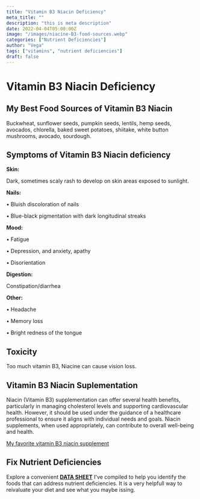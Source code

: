 ```yaml
---
title: "Vitamin B3 Niacin Deficiency"
meta_title: ""
description: "this is meta description"
date: 2022-04-04T05:00:00Z
image: "/images/niacine-B3-food-sources.webp"
categories: ["Nutrient Deficiencies"]
author: "Vega"
tags: ["vitamins", "nutrient deficiencies"]
draft: false
---
```

<h1>Vitamin B3 Niacin Deficiency</h1>
<h2>My Best Food Sources of Vitamin B3 Niacin</h2>
 <p>Buckwheat, sunflower seeds, pumpkin seeds, lentils, hemp seeds, avocados, chlorella, baked sweet potatoes, shiitake, white button mushrooms, avocado, sourdough.</p>
<h2>Symptoms of Vitamin B3 Niacin deficiency</h2>
<p><b>Skin:</b></p> <p>Dark, sometimes scaly rash to develop on skin areas exposed to sunlight.</p>
<p><b>Nails:</b> </p><p>&bull; Bluish discoloration of nails</p><p>&bull; Blue-black pigmentation with dark longitudinal streaks</p>
 <p><b>Mood:</b></p> <p>&bull; Fatigue</p> <p>&bull; Depression, and anxiety, apathy</p><p>&bull; Disorientation</p>
 <p><b>Digestion:</b></p><p> Constipation/diarrhea</p>
<p><b>Other:</b></p>
<p>&bull; Headache</p> <p>&bull; Memory loss</p><p>&bull; Bright redness of the tongue
</p>
<h2>Toxicity</h2><p>Too much vitamin B3, Niacine can cause vision loss.</p>
<h2>Vitamin B3 Niacin Suplementation</h2>
  <p> Niacin (Vitamin B3) supplementation can offer several health benefits, particularly in managing cholesterol levels and supporting cardiovascular health. However, it should be used under the guidance of a healthcare professional to ensure it aligns with individual needs and goals. Niacin supplements, when used appropriately, can contribute to overall well-being and health.</p>
<p><a target="_blank" href="https://www.amazon.com/Organic-Vitamin-Complex-Liquid-Absorption/dp/B08221NY2L/ref=sr_1_5?crid=6HHLNQZP0MTM&amp;keywords=b+complex+supplement+dropper&amp;qid=1695565572&amp;sprefix=b+complex+suplement+dropper%252Caps%252C124&amp;sr=8-5&_encoding=UTF8&tag=irinawink-20&linkCode=ur2&linkId=6e48555be39a9ec6d2574b077c905c5a&camp=1789&creative=9325">My favorite vitamin B3 niacin supplement</a></p>
<h2>Fix Nutrient Deficiencies</h2><p>Explore a convenient <a title="fix nutritional deficiencies with a data sheet" href="../nutrients-in-healthy-foods.html"  target="_blank"><b>DATA SHEET</b></a> I've compiled to help you identify the foods that can address nutrient deficiencies. It is a very helpfull way to reivaluate your diet and see what you maybe issing.</p>